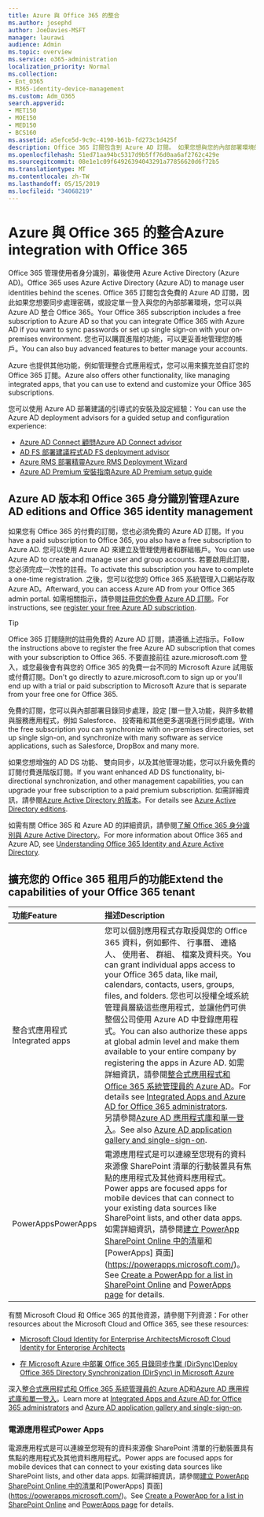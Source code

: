 ```yaml
---
title: Azure 與 Office 365 的整合
ms.author: josephd
author: JoeDavies-MSFT
manager: laurawi
audience: Admin
ms.topic: overview
ms.service: o365-administration
localization_priority: Normal
ms.collection:
- Ent_O365
- M365-identity-device-management
ms.custom: Adm_O365
search.appverid:
- MET150
- MOE150
- MED150
- BCS160
ms.assetid: a5efce5d-9c9c-4190-b61b-fd273c1d425f
description: Office 365 訂閱包含到 Azure AD 訂閱。 如果您想與您的內部部署環境的密碼同步處理或單一登入，Office 365 與 Azure AD 中整合。
ms.openlocfilehash: 51ed71aa94bc5317d9b5ff76d0aa6af2762c429e
ms.sourcegitcommit: 08e1e1c09f64926394043291a77856620d6f72b5
ms.translationtype: MT
ms.contentlocale: zh-TW
ms.lasthandoff: 05/15/2019
ms.locfileid: "34068219"
---
```

# <a name="azure-integration-with-office-365"></a><span data-ttu-id="8db14-104">Azure 與 Office 365 的整合</span><span class="sxs-lookup"><span data-stu-id="8db14-104">Azure integration with Office 365</span></span>

<span data-ttu-id="8db14-105">Office 365 管理使用者身分識別，幕後使用 Azure Active Directory (Azure AD)。</span><span class="sxs-lookup"><span data-stu-id="8db14-105">Office 365 uses Azure Active Directory (Azure AD) to manage user identities behind the scenes.</span></span> <span data-ttu-id="8db14-106">Office 365 訂閱包含免費的 Azure AD 訂閱，因此如果您想要同步處理密碼，或設定單一登入與您的內部部署環境，您可以與 Azure AD 整合 Office 365。</span><span class="sxs-lookup"><span data-stu-id="8db14-106">Your Office 365 subscription includes a free subscription to Azure AD so that you can integrate Office 365 with Azure AD if you want to sync passwords or set up single sign-on with your on-premises environment.</span></span> <span data-ttu-id="8db14-107">您也可以購買進階的功能，可以更妥善地管理您的帳戶。</span><span class="sxs-lookup"><span data-stu-id="8db14-107">You can also buy advanced features to better manage your accounts.</span></span>
  
<span data-ttu-id="8db14-108">Azure 也提供其他功能，例如管理整合式應用程式，您可以用來擴充並自訂您的 Office 365 訂閱。</span><span class="sxs-lookup"><span data-stu-id="8db14-108">Azure also offers other functionality, like managing integrated apps, that you can use to extend and customize your Office 365 subscriptions.</span></span>
  
<span data-ttu-id="8db14-109">您可以使用 Azure AD 部署建議的引導式的安裝及設定經驗：</span><span class="sxs-lookup"><span data-stu-id="8db14-109">You can use the Azure AD deployment advisors for a guided setup and configuration experience:</span></span>
 - [<span data-ttu-id="8db14-110">Azure AD Connect 顧問</span><span class="sxs-lookup"><span data-stu-id="8db14-110">Azure AD Connect advisor</span></span>](https://aka.ms/aadconnectpwsync)
 - [<span data-ttu-id="8db14-111">AD FS 部署建議程式</span><span class="sxs-lookup"><span data-stu-id="8db14-111">AD FS deployment advisor</span></span>](https://aka.ms/adfsguidance)
 - [<span data-ttu-id="8db14-112">Azure RMS 部署精靈</span><span class="sxs-lookup"><span data-stu-id="8db14-112">Azure RMS Deployment Wizard</span></span>](https://aka.ms/azuremsguidance)
 - [<span data-ttu-id="8db14-113">Azure AD Premium 安裝指南</span><span class="sxs-lookup"><span data-stu-id="8db14-113">Azure AD Premium setup guide</span></span>](https://aka.ms/aadpguidance)
  
## <a name="azure-ad-editions-and-office-365-identity-management"></a><span data-ttu-id="8db14-114">Azure AD 版本和 Office 365 身分識別管理</span><span class="sxs-lookup"><span data-stu-id="8db14-114">Azure AD editions and Office 365 identity management</span></span>

<span data-ttu-id="8db14-115">如果您有 Office 365 的付費的訂閱，您也必須免費的 Azure AD 訂閱。</span><span class="sxs-lookup"><span data-stu-id="8db14-115">If you have a paid subscription to Office 365, you also have a free subscription to Azure AD.</span></span> <span data-ttu-id="8db14-116">您可以使用 Azure AD 來建立及管理使用者和群組帳戶。</span><span class="sxs-lookup"><span data-stu-id="8db14-116">You can use Azure AD to create and manage user and group accounts.</span></span> <span data-ttu-id="8db14-117">若要啟用此訂閱，您必須完成一次性的註冊。</span><span class="sxs-lookup"><span data-stu-id="8db14-117">To activate this subscription you have to complete a one-time registration.</span></span> <span data-ttu-id="8db14-118">之後，您可以從您的 Office 365 系統管理入口網站存取 Azure AD。</span><span class="sxs-lookup"><span data-stu-id="8db14-118">Afterward, you can access Azure AD from your Office 365 admin portal.</span></span> <span data-ttu-id="8db14-119">如需相關指示，請參閱[註冊您的免費 Azure AD 訂閱](https://go.microsoft.com/fwlink/p/?LinkId=617127)。</span><span class="sxs-lookup"><span data-stu-id="8db14-119">For instructions, see [register your free Azure AD subscription](https://go.microsoft.com/fwlink/p/?LinkId=617127).</span></span> 
  
> [!TIP]
> <span data-ttu-id="8db14-120">Office 365 訂閱隨附的註冊免費的 Azure AD 訂閱，請遵循上述指示。</span><span class="sxs-lookup"><span data-stu-id="8db14-120">Follow the instructions above to register the free Azure AD subscription that comes with your subscription to Office 365.</span></span> <span data-ttu-id="8db14-121">不要直接前往 azure.microsoft.com 登入，或您最後會有與您的 Office 365 的免費一台不同的 Microsoft Azure 試用版或付費訂閱。</span><span class="sxs-lookup"><span data-stu-id="8db14-121">Don't go directly to azure.microsoft.com to sign up or you'll end up with a trial or paid subscription to Microsoft Azure that is separate from your free one for Office 365.</span></span> 
  
<span data-ttu-id="8db14-122">免費的訂閱，您可以與內部部署目錄同步處理，設定 [單一登入功能，與許多軟體與服務應用程式，例如 Salesforce、 投寄箱和其他更多選項進行同步處理。</span><span class="sxs-lookup"><span data-stu-id="8db14-122">With the free subscription you can synchronize with on-premises directories, set up single sign-on, and synchronize with many software as service applications, such as Salesforce, DropBox and many more.</span></span>
  
<span data-ttu-id="8db14-123">如果您想增強的 AD DS 功能、 雙向同步，以及其他管理功能，您可以升級免費的訂閱付費進階版訂閱。</span><span class="sxs-lookup"><span data-stu-id="8db14-123">If you want enhanced AD DS functionality, bi-directional synchronization, and other management capabilities, you can upgrade your free subscription to a paid premium subscription.</span></span> <span data-ttu-id="8db14-124">如需詳細資訊，請參閱[Azure Active Directory 的版本](https://docs.microsoft.com/azure/active-directory/fundamentals/active-directory-whatis)。</span><span class="sxs-lookup"><span data-stu-id="8db14-124">For details see [Azure Active Directory editions](https://docs.microsoft.com/azure/active-directory/fundamentals/active-directory-whatis).</span></span>
  
<span data-ttu-id="8db14-125">如需有關 Office 365 和 Azure AD 的詳細資訊，請參閱[了解 Office 365 身分識別與 Azure Active Directory](https://support.office.com/article/06a189e7-5ec6-4af2-94bf-a22ea225a7a9)。</span><span class="sxs-lookup"><span data-stu-id="8db14-125">For more information about Office 365 and Azure AD, see [Understanding Office 365 Identity and Azure Active Directory](https://support.office.com/article/06a189e7-5ec6-4af2-94bf-a22ea225a7a9).</span></span>
  
## <a name="extend-the-capabilities-of-your-office-365-tenant"></a><span data-ttu-id="8db14-126">擴充您的 Office 365 租用戶的功能</span><span class="sxs-lookup"><span data-stu-id="8db14-126">Extend the capabilities of your Office 365 tenant</span></span>

|<span data-ttu-id="8db14-127">**功能**</span><span class="sxs-lookup"><span data-stu-id="8db14-127">**Feature**</span></span>|<span data-ttu-id="8db14-128">**描述**</span><span class="sxs-lookup"><span data-stu-id="8db14-128">**Description**</span></span>|
|:-----|:-----|
|<span data-ttu-id="8db14-129">整合式應用程式</span><span class="sxs-lookup"><span data-stu-id="8db14-129">Integrated apps</span></span>  <br/> |<span data-ttu-id="8db14-130">您可以個別應用程式存取授與您的 Office 365 資料，例如郵件、 行事曆、 連絡人、 使用者、 群組、 檔案及資料夾。</span><span class="sxs-lookup"><span data-stu-id="8db14-130">You can grant individual apps access to your Office 365 data, like mail, calendars, contacts, users, groups, files, and folders.</span></span> <span data-ttu-id="8db14-131">您也可以授權全域系統管理員層級這些應用程式，並讓他們可供整個公司使用 Azure AD 中登錄應用程式。</span><span class="sxs-lookup"><span data-stu-id="8db14-131">You can also authorize these apps at global admin level and make them available to your entire company by registering the apps in Azure AD.</span></span> <span data-ttu-id="8db14-132">如需詳細資訊，請參閱[整合式應用程式和 Office 365 系統管理員的 Azure AD](https://support.office.com/article/cb2250e3-451e-416f-bf4e-363549652c2a)。</span><span class="sxs-lookup"><span data-stu-id="8db14-132">For details see [Integrated Apps and Azure AD for Office 365 administrators](https://support.office.com/article/cb2250e3-451e-416f-bf4e-363549652c2a).</span></span>  <br/> <span data-ttu-id="8db14-133">另請參閱[Azure AD 應用程式庫和單一登入](https://go.microsoft.com/fwlink/p/?LinkId=698604)。</span><span class="sxs-lookup"><span data-stu-id="8db14-133">See also [Azure AD application gallery and single-sign-on](https://go.microsoft.com/fwlink/p/?LinkId=698604).</span></span>  <br/> |
|<span data-ttu-id="8db14-134">PowerApps</span><span class="sxs-lookup"><span data-stu-id="8db14-134">PowerApps</span></span>  <br/> | <span data-ttu-id="8db14-135">電源應用程式是可以連線至您現有的資料來源像 SharePoint 清單的行動裝置具有焦點的應用程式及其他資料應用程式。</span><span class="sxs-lookup"><span data-stu-id="8db14-135">Power apps are focused apps for mobile devices that can connect to your existing data sources like SharePoint lists, and other data apps.</span></span> <span data-ttu-id="8db14-136">如需詳細資訊，請參閱[建立 PowerApp SharePoint Online 中的清單](https://support.office.com/article/9338b2d2-67ac-4b81-8e67-97da27e5e9ab)和[PowerApps] 頁面](https://powerapps.microsoft.com/)。</span><span class="sxs-lookup"><span data-stu-id="8db14-136">See [Create a PowerApp for a list in SharePoint Online](https://support.office.com/article/9338b2d2-67ac-4b81-8e67-97da27e5e9ab) and [PowerApps page](https://powerapps.microsoft.com/) for details.</span></span>  <br/> |
   
<span data-ttu-id="8db14-137">有關 Microsoft Cloud 和 Office 365 的其他資源，請參閱下列資源：</span><span class="sxs-lookup"><span data-stu-id="8db14-137">For other resources about the Microsoft Cloud and Office 365, see these resources:</span></span>
  
- [<span data-ttu-id="8db14-138">Microsoft Cloud Identity for Enterprise Architects</span><span class="sxs-lookup"><span data-stu-id="8db14-138">Microsoft Cloud Identity for Enterprise Architects</span></span>](https://go.microsoft.com/fwlink/p/?LinkId=524586)
    
- [<span data-ttu-id="8db14-139">在 Microsoft Azure 中部署 Office 365 目錄同步作業 (DirSync)</span><span class="sxs-lookup"><span data-stu-id="8db14-139">Deploy Office 365 Directory Synchronization (DirSync) in Microsoft Azure</span></span>](https://go.microsoft.com/fwlink/p/?LinkId=517887)
    

<span data-ttu-id="8db14-140">深入[整合式應用程式和 Office 365 系統管理員的 Azure AD](integrated-apps-and-azure-ads.md)和[Azure AD 應用程式庫和單一登入](https://docs.microsoft.com/azure/active-directory/manage-apps/what-is-single-sign-on)。</span><span class="sxs-lookup"><span data-stu-id="8db14-140">Learn more at [Integrated Apps and Azure AD for Office 365 administrators](integrated-apps-and-azure-ads.md) and [Azure AD application gallery and single-sign-on](https://docs.microsoft.com/azure/active-directory/manage-apps/what-is-single-sign-on).</span></span>

### <a name="power-apps"></a><span data-ttu-id="8db14-141">電源應用程式</span><span class="sxs-lookup"><span data-stu-id="8db14-141">Power Apps</span></span>
<span data-ttu-id="8db14-142">電源應用程式是可以連線至您現有的資料來源像 SharePoint 清單的行動裝置具有焦點的應用程式及其他資料應用程式。</span><span class="sxs-lookup"><span data-stu-id="8db14-142">Power apps are focused apps for mobile devices that can connect to your existing data sources like SharePoint lists, and other data apps.</span></span> <span data-ttu-id="8db14-143">如需詳細資訊，請參閱[建立 PowerApp SharePoint Online 中的清單](https://support.office.com/article/9338b2d2-67ac-4b81-8e67-97da27e5e9ab)和[PowerApps] 頁面](https://powerapps.microsoft.com/)。</span><span class="sxs-lookup"><span data-stu-id="8db14-143">See [Create a PowerApp for a list in SharePoint Online](https://support.office.com/article/9338b2d2-67ac-4b81-8e67-97da27e5e9ab) and [PowerApps page](https://powerapps.microsoft.com/) for details.</span></span>